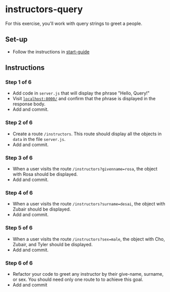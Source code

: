 # instructors-query
For this exercise, you'll work with query strings to greet a people.

## Set-up
- Follow the instructions in [start-guide](../start-guide.md)

## Instructions
### Step 1 of 6
- Add code in `server.js` that will display the phrase "Hello, Query!"
- Visit [`localhost:8000/`](http://localhost:8000/) and confirm that the phrase is displayed in the response body.
- Add and commit.

### Step 2 of 6
- Create a route `/instructors`. This route should display all the objects in `data` in the file `server.js`.
- Add and commit.

### Step 3 of 6
- When a user visits the route `/instructors?givenname=rosa`, the object with Rosa should be displayed.
- Add and commit.

### Step 4 of 6
- When a user visits the route `/instructors?surname=desai`, the object with Zubair should be displayed.
- Add and commit.

### Step 5 of 6
- When a user visits the route `/instructors?sex=male`, the object with Cho, Zubair, and Tyler should be displayed.
- Add and commit.

### Step 6 of 6
- Refactor your code to greet any instructor by their give-name, surname, or sex. You should need only one route to to achieve this goal.
- Add and commit
